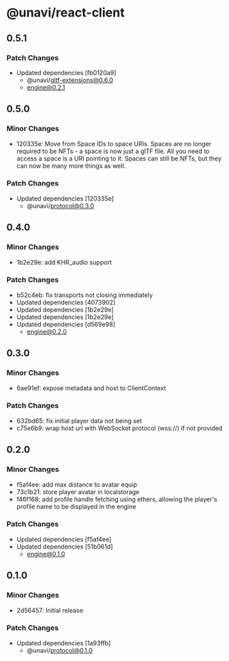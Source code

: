 # @unavi/react-client

## 0.5.1

### Patch Changes

- Updated dependencies [fb0120a9]
  - @unavi/gltf-extensions@0.6.0
  - engine@0.2.1

## 0.5.0

### Minor Changes

- 120335e: Move from Space IDs to space URIs. Spaces are no longer required to be NFTs - a space is now just a glTF file. All you need to access a space is a URI pointing to it. Spaces can still be NFTs, but they can now be many more things as well.

### Patch Changes

- Updated dependencies [120335e]
  - @unavi/protocol@0.3.0

## 0.4.0

### Minor Changes

- 1b2e29e: add KHR_audio support

### Patch Changes

- b52c4eb: fix transports not closing immediately
- Updated dependencies [4073902]
- Updated dependencies [1b2e29e]
- Updated dependencies [1b2e29e]
- Updated dependencies [d569e98]
  - engine@0.2.0

## 0.3.0

### Minor Changes

- 6ae91ef: expose metadata and host to ClientContext

### Patch Changes

- 632bd65: fix initial player data not being set
- c75e6b9: wrap host url with WebSocket protocol (wss://) if not provided

## 0.2.0

### Minor Changes

- f5af4ee: add max distance to avatar equip
- 73c1b21: store player avatar in localstorage
- f46f168: add profile handle fetching using ethers, allowing the player's profile name to be displayed in the engine

### Patch Changes

- Updated dependencies [f5af4ee]
- Updated dependencies [51b061d]
  - engine@0.1.0

## 0.1.0

### Minor Changes

- 2d56457: Initial release

### Patch Changes

- Updated dependencies [1a93ffb]
  - @unavi/protocol@0.1.0
